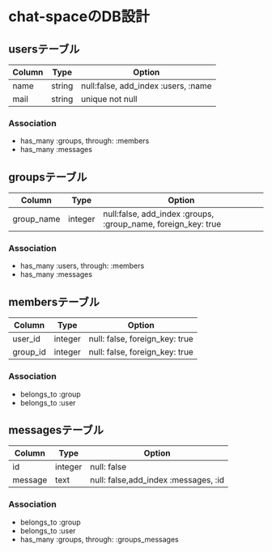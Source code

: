 # chat-spaceのDB設計
## usersテーブル
|Column|Type|Option|
|------|----|------|
|name|string|null:false, add_index :users, :name|
|mail|string|unique not null|
### Association
- has_many :groups, through: :members
- has_many :messages

## groupsテーブル
|Column|Type|Option|
|------|----|------|
|group_name|integer|null:false, add_index :groups, :group_name, foreign_key: true|
### Association
- has_many :users, through: :members
- has_many :messages

## membersテーブル
|Column|Type|Option|
|------|----|------|
|user_id|integer|null: false, foreign_key: true|
|group_id|integer|null: false, foreign_key: true|
### Association
- belongs_to :group
- belongs_to :user

## messagesテーブル
|Column|Type|Option|
|------|----|------|
|id|integer|null: false|
|message|text|null: false,add_index :messages, :id|
### Association
- belongs_to :group
- belongs_to :user
- has_many :groups, through: :groups_messages
